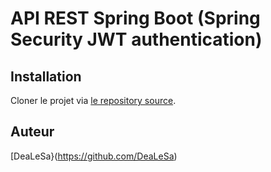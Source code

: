 # API REST Spring Boot (Spring Security JWT authentication)

## Installation

Cloner le projet via [le repository source](https://github.com/DeaLeSa/ResDev).

## Auteur

[DeaLeSa}(https://github.com/DeaLeSa)
